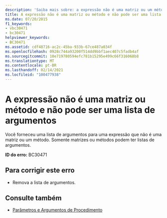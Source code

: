 ```yaml
---
description: 'Saiba mais sobre: a expressão não é uma matriz ou um método e não pode ter uma lista de argumentos'
title: A expressão não é uma matriz ou método e não pode ser uma lista de argumentos
ms.date: 07/20/2015
f1_keywords:
- vbc30471
- bc30471
helpviewer_keywords:
- BC30471
ms.assetid: cdf48716-ac2c-45ba-933b-67ce487a034f
ms.openlocfilehash: 0928c744a93200f514dd9bbf1aec407c5fadb4af
ms.sourcegitcommit: 10e719780594efc781b15295e499c66f316068b8
ms.translationtype: MT
ms.contentlocale: pt-BR
ms.lasthandoff: 02/14/2021
ms.locfileid: "100477938"
---
```

# <a name="expression-is-not-an-array-or-a-method-and-cannot-have-an-argument-list"></a>A expressão não é uma matriz ou método e não pode ser uma lista de argumentos

Você forneceu uma lista de argumentos para uma expressão que não é uma matriz ou um método. Somente matrizes ou métodos podem ter listas de argumentos.  
  
 **ID do erro:** BC30471  
  
## <a name="to-correct-this-error"></a>Para corrigir este erro  
  
- Remova a lista de argumentos.  
  
## <a name="see-also"></a>Consulte também

- [Parâmetros e Argumentos de Procedimento](../programming-guide/language-features/procedures/procedure-parameters-and-arguments.md)
